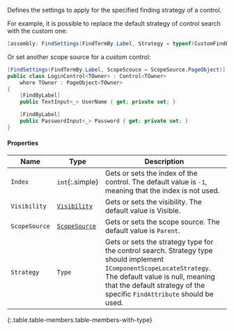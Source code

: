 Defines the settings to apply for the specified finding strategy of a control.

For example, it is possible to replace the default strategy of control search with the custom one:

```cs
[assembly: FindSettings(FindTermBy.Label, Strategy = typeof(CustomFindByLabelStrategy))]
```

Or set another scope source for a custom control:

```cs
[FindSettings(FindTermBy.Label, ScopeScouce = ScopeSource.PageObject)]
public class LoginControl<TOwner> : Control<TOwner>
    where TOwner : PageObject<TOwner>
{
    [FindByLabel]
    public TextInput<_> UserName { get; private set; }

    [FindByLabel]
    public PasswordInput<_> Password { get; private set; }
}
```

#### Properties

Name | Type | Description
---- | ---- | -----------
`Index` | `int`{:.simple} | Gets or sets the index of the control. The default value is `-1`, meaning that the index is not used.
`Visibility` | [`Visibility`](#visibility) | Gets or sets the visibility. The default value is Visible.
`ScopeSource` | [`ScopeSource`](#scopesource) | Gets or sets the scope source. The default value is `Parent`.
`Strategy` | `Type` | Gets or sets the strategy type for the control search. Strategy type should implement `IComponentScopeLocateStrategy`. The default value is null, meaning that the default strategy of the specific `FindAttribute` should be used.
{:.table.table-members.table-members-with-type}